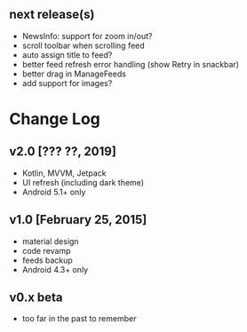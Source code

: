 ## next release(s)
* NewsInfo: support for zoom in/out?
* scroll toolbar when scrolling feed
* auto assign title to feed?
* better feed refresh error handling (show Retry in snackbar)
* better drag in ManageFeeds
* add support for images?

# Change Log
## v2.0 [??? ??, 2019]
* Kotlin, MVVM, Jetpack
* UI refresh (including dark theme)
* Android 5.1+ only

## v1.0 [February 25, 2015]
* material design
* code revamp
* feeds backup
* Android 4.3+ only

## v0.x beta
* too far in the past to remember

